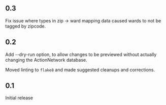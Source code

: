 0.3
---
Fix issue where types in zip -> ward mapping data caused wards to not be tagged
by zipcode.


0.2
---
Add --dry-run option, to allow changes to be previewed without actually
changing the ActionNetwork database.

Moved linting to `flake8` and made suggested cleanups and corrections.


0.1
---
Initial release